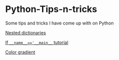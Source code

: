 # Python-Tips-n-tricks

Some tips and tricks I have come up with on Python

[Nested dictionaries](https://github.com/michaelsilverstein/Python-Tips-n-tricks/blob/master/Nested_dictionaries.md)

[If `__name__=='__main__` tutorial](https://github.com/michaelsilverstein/Python-Tips-n-tricks/tree/master/ifNameIsMain)

[Color gradient](https://github.com/michaelsilverstein/Python-Tips-n-tricks/blob/master/Color%20gradient.ipynb)